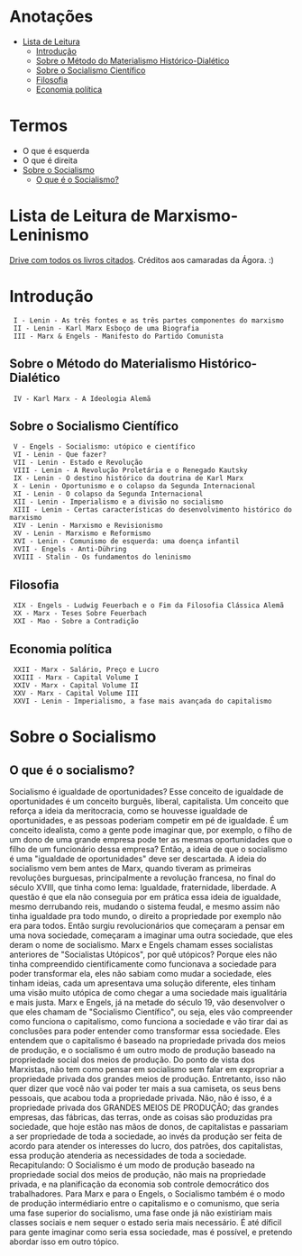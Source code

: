 # Anotações

* [Lista de Leitura](#Lista-de-Leitura-de-Marxismo-Leninismo)
  * [Introdução](#Introdução)
  * [Sobre o Método do Materialismo Histórico-Dialético](#Sobre-o-Método-do-Materialismo-Histórico-Dialético)
  * [Sobre o Socialismo Científico](#Sobre-o-Socialismo-Científico)
  * [Filosofia](#Filosofia)
  * [Economia política](#Economia-política)
# Termos
  * O que é esquerda
  * O que é direita
* [Sobre o Socialismo](#Sobre-O-Socialismo)
  * [O que é o Socialismo?](#o-que-é-o-socialismo)
  
# Lista de Leitura de Marxismo-Leninismo
[Drive com todos os livros citados](https://drive.google.com/drive/u/3/folders/1SHMSxLaS4_ddJQbIO-f7gxZphqber2BM). Créditos aos camaradas da Ágora. :)
# Introdução
     I - Lenin - As três fontes e as três partes componentes do marxismo 
     II - Lenin - Karl Marx Esboço de uma Biografia 
     III - Marx & Engels - Manifesto do Partido Comunista
 ## Sobre o Método do Materialismo Histórico-Dialético
     IV - Karl Marx - A Ideologia Alemã
 ## Sobre o Socialismo Científico
     V - Engels - Socialismo: utópico e científico 
     VI - Lenin - Que fazer?
     VII - Lenin - Estado e Revolução
     VIII - Lenin - A Revolução Proletária e o Renegado Kautsky
     IX - Lenin - O destino histórico da doutrina de Karl Marx
     X - Lenin - Oportunismo e o colapso da Segunda Internacional 
     XI - Lenin - O colapso da Segunda Internacional 
     XII - Lenin - Imperialismo e a divisão no socialismo
     XIII - Lenin - Certas características do desenvolvimento histórico do marxismo
     XIV - Lenin - Marxismo e Revisionismo 
     XV - Lenin - Marxismo e Reformismo 
     XVI - Lenin - Comunismo de esquerda: uma doença infantil
     XVII - Engels - Anti-Dühring
     XVIII - Stalin - Os fundamentos do leninismo

 ## Filosofia
     XIX - Engels - Ludwig Feuerbach e o Fim da Filosofia Clássica Alemã
     XX - Marx - Teses Sobre Feuerbach
     XXI - Mao - Sobre a Contradição
 ## Economia política
     XXII - Marx - Salário, Preço e Lucro
     XXIII - Marx - Capital Volume I
     XXIV - Marx - Capital Volume II
     XXV - Marx - Capital Volume III
     XXVI - Lenin - Imperialismo, a fase mais avançada do capitalismo
     
# Sobre o Socialismo

  ## O que é o socialismo?

Socialismo é igualdade de oportunidades? Esse conceito de igualdade de oportunidades é um conceito burguês, liberal, capitalista. Um conceito que reforça a ideia da meritocracia, como se houvesse igualdade de oportunidades, e as pessoas poderiam competir em pé de igualdade. É um conceito idealista, como a gente pode imaginar que, por exemplo, o filho de um dono de uma grande empresa pode ter as mesmas oportunidades que o filho de um funcionário dessa empresa? Então, a ideia de que o socialismo é uma "igualdade de oportunidades" deve ser descartada. A ideia do socialismo vem bem antes de Marx, quando tiveram as primeiras revoluções burguesas, principalmente a revolução francesa, no final do século XVIII, que tinha como lema: Igualdade, fraternidade, liberdade. A questão é que ela não conseguia por em prática essa ideia de igualdade, mesmo derrubando reis, mudando o sistema feudal, e mesmo assim não tinha igualdade pra todo mundo, o direito a propriedade por exemplo não era para todos. Então surgiu revolucionários que começaram a pensar em uma nova sociedade, começaram a imaginar uma outra sociedade, que eles deram o nome de socialismo. Marx e Engels chamam esses socialistas anteriores de "Socialistas Utópicos", por quê utópicos? Porque eles não tinha compreendido cientificamente como funcionava a sociedade para poder transformar ela, eles não sabiam como mudar a sociedade, eles tinham ideias, cada um apresentava uma solução diferente, eles tinham uma visão muito utópica de como chegar a uma sociedade mais igualitária e mais justa. Marx e Engels, já na metade do século 19, vão desenvolver o que eles chamam de "Socialismo Científico", ou seja, eles vão compreender como funciona o capitalismo, como funciona a sociedade e vão tirar dai as conclusões para poder entender como transformar essa sociedade. Eles entendem que o capitalismo é baseado na propriedade privada dos meios de produção, e o socialismo é um outro modo de produção baseado na propriedade social dos meios de produção. Do ponto de vista dos Marxistas, não tem como pensar em socialismo sem falar em expropriar a propriedade privada dos grandes meios de produção. Entretanto, isso não quer dizer que você não vai poder ter mais a sua camiseta, os seus bens pessoais, que acabou toda a propriedade privada. Não, não é isso, é a propriedade privada dos GRANDES MEIOS DE PRODUÇÃO; das grandes empresas, das fábricas, das terras, onde as coisas são produzidas pra sociedade, que hoje estão nas mãos de donos, de capitalistas e passariam a ser propriedade de toda a sociedade, ao invés da produção ser feita de acordo para atender os interesses do lucro, dos patrões, dos capitalistas, essa produção atenderia as necessidades de toda a sociedade. Recapitulando: O Socialismo é um modo de produção baseado na propriedade social dos meios de produção, não mais na propriedade privada, e na planificação da economia sob controle democrático dos trabalhadores. Para Marx e para o Engels, o Socialismo também é o modo de produção intermédiario entre o capitalismo e o comunismo, que seria uma fase superior do socialismo, uma fase onde já não existiriam mais classes sociais e nem sequer o estado seria mais necessário. É até díficil para gente imaginar como seria essa sociedade, mas é possível, e pretendo abordar isso em outro tópico. 
